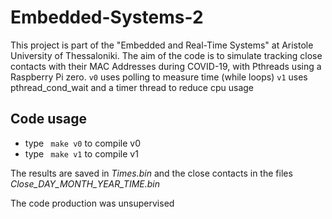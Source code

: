 # Embedded-Systems-2
This project is part of the "Embedded and Real-Time Systems" at Aristole University of Thessaloniki.
The aim of the code is to simulate tracking close contacts with their MAC Addresses during COVID-19, with Pthreads using a Raspberry Pi zero. 
` v0 ` uses polling to measure time (while loops)
` v1 ` uses pthread_cond_wait and a timer thread to reduce cpu usage

## Code usage
* type ` make v0` to compile v0
* type ` make v1` to compile v1

The results are saved in *Times.bin* and the close contacts in the files *Close_DAY_MONTH_YEAR_TIME.bin* 




The code production was unsupervised
